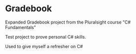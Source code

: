 # Gradebook
Expanded Gradebook project from the Pluralsight course "C# Fundamentals"

Test project to prove personal C# skills.

Used to give myself a refresher on C#
